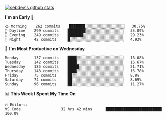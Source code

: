 [![sebdev's github stats](https://github-readme-stats.vercel.app/api?username=sebdeveloper6952&theme=vue-dark)](https://github.com/anuraghazra/github-readme-stats)
<!--START_SECTION:waka-->
**I'm an Early 🐤** 

```text
🌞 Morning    262 commits    ███████░░░░░░░░░░░░░░░░░░   30.75% 
🌆 Daytime    299 commits    ████████░░░░░░░░░░░░░░░░░   35.09% 
🌃 Evening    249 commits    ███████░░░░░░░░░░░░░░░░░░   29.23% 
🌙 Night      42 commits     █░░░░░░░░░░░░░░░░░░░░░░░░   4.93%

```
📅 **I'm Most Productive on Wednesday** 

```text
Monday       137 commits    ████░░░░░░░░░░░░░░░░░░░░░   16.08% 
Tuesday      142 commits    ████░░░░░░░░░░░░░░░░░░░░░   16.67% 
Wednesday    185 commits    █████░░░░░░░░░░░░░░░░░░░░   21.71% 
Thursday     143 commits    ████░░░░░░░░░░░░░░░░░░░░░   16.78% 
Friday       75 commits     ██░░░░░░░░░░░░░░░░░░░░░░░   8.8% 
Saturday     74 commits     ██░░░░░░░░░░░░░░░░░░░░░░░   8.69% 
Sunday       96 commits     ██░░░░░░░░░░░░░░░░░░░░░░░   11.27%

```


📊 **This Week I Spent My Time On** 

```text
🔥 Editors: 
VS Code                  32 hrs 42 mins      █████████████████████████   100.0%

```


<!--END_SECTION:waka-->
